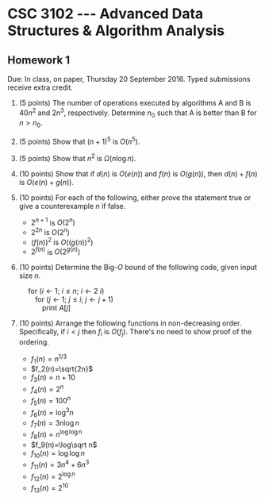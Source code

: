 # CSC 3102 --- Advanced Data Structures & Algorithm Analysis

## Homework 1

Due: In class, on paper, Thursday 20 September 2016. Typed submissions receive extra credit.

1. (5 points) The number of operations executed by algorithms A and B is $40 n^2$ and $2 n^3$, respectively. Determine $n_0$ such that A is better than B for $n > n_0$.

1. (5 points) Show that $(n + 1)^5$ is $O(n^5)$.

1. (5 points) Show that $n^2$ is $\Omega(n\log n)$.

1. (10 points) Show that if $d(n)$ is $O(e(n))$ and $f(n)$ is $O(g(n))$, then $d(n) + f(n)$ is $O(e(n) + g(n))$.

1. (10 points) For each of the following, either prove the statement true or give a counterexample $n$ if false.

	- $2^{n+1}$ is $O(2^n)$
	- $2^{2n}$ is $O(2^n)$
	- $(f(n))^2$ is $O((g(n))^2)$
	- $2^{f(n)}$ is $O(2^{g(n)})$

1. (10 points) Determine the Big-$O$ bound of the following code, given input size $n$.

	&emsp; for ($i\gets 1$; $i\leq n$; $i\gets 2\ i$)  
	&emsp;&emsp; for ($j\gets 1$; $j\leq i$; $j\gets j + 1$)  
	&emsp;&emsp;&emsp; print $A[j]$  

1. (10 points) Arrange the following functions in non-decreasing order. Specifically, if $i\lt j$ then $f_i$ is $O(f_j)$. There's no need to show proof of the ordering.

	- $f_1(n)=n^{1/3}$
	- $f_2(n)=\sqrt{2n}$
	- $f_3(n)=n+10$
	- $f_4(n)=2^n$
	- $f_5(n)=100^n$
	- $f_6(n)=\log^3 n$
	- $f_7(n)=3n\log n$ 
	- $f_8(n)=n^{\log\log n}$ 
	- $f_9(n)=\log\sqrt n$
	- $f_{10}(n)=\log\log n$
	- $f_{11}(n)=3 n^4 + 6 n^3$
	- $f_{12}(n)=2^{\log n}$
	- $f_{13}(n)=2^{10}$

